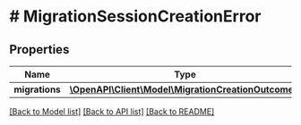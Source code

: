 # # MigrationSessionCreationError

## Properties

Name | Type | Description | Notes
------------ | ------------- | ------------- | -------------
**migrations** | [**\OpenAPI\Client\Model\MigrationCreationOutcome[]**](MigrationCreationOutcome.md) |  |

[[Back to Model list]](../../README.md#models) [[Back to API list]](../../README.md#endpoints) [[Back to README]](../../README.md)
